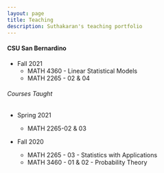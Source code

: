 ```yaml
---
layout: page
title: Teaching
description: Suthakaran's teaching portfolio
---
```

#### CSU San Bernardino
* Fall 2021
   * <a style="text-decoration:none" href="../pages/LinStatModProj.html" target="_blank" rel="noopener noreferrer">MATH 4360 - Linear Statistical Models</a>
   * <a style="text-decoration:none" href="../pages/StatApp.html" target="_blank" rel="noopener noreferrer">MATH 2265 - 02 & 04</a>
  
###### Courses Taught

* Spring 2021
   * MATH 2265-02 & 03
  
* Fall 2020
   * MATH 2265 - 03 - Statistics with Applications 
   * MATH 3460 - 01 & 02 - Probability Theory

